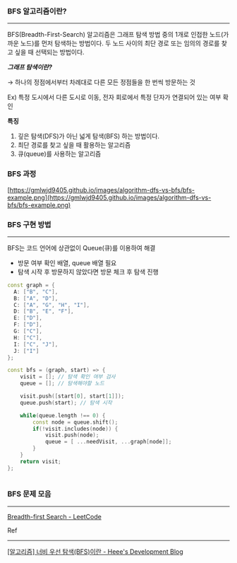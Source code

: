 ### BFS 알고리즘이란?

---

BFS(Breadth-First-Search) 알고리즘은 그래프 탐색 방법 중의 1개로 인접한 노드(가까운 노드)를 먼저 탐색하는 방법이다. 두 노드 사이의 최단 경로 또는 임의의 경로를 찾고 싶을 때 선택되는 방법이다.

***그래프 탐색이란?***

→ 하나의 정점에서부터 차례대로 다른 모든 정점들을 한 번씩 방문하는 것

Ex) 특정 도시에서 다른 도시로 이동, 전자 회로에서 특정 단자가 연결되어 있는 여부 확인

**특징**

1. 깊은 탐색(DFS)가 아닌 넓게 탐색(BFS) 하는 방법이다.
2. 최단 경로를 찾고 싶을 때 활용하는 알고리즘
3. 큐(queue)를 사용하는 알고리즘

### BFS 과정

[https://gmlwjd9405.github.io/images/algorithm-dfs-vs-bfs/bfs-example.png](https://gmlwjd9405.github.io/images/algorithm-dfs-vs-bfs/bfs-example.png)

### BFS 구현 방법

---

BFS는 코드 언어에 상관없이 Queue(큐)를 이용하여 해결

- 방문 여부 확인 배열, queue 배열 필요
- 탐색 시작 후 방문하지 않았다면 방문 체크 후 탐색 진행

```cpp
const graph = {
  A: ["B", "C"],
  B: ["A", "D"],
  C: ["A", "G", "H", "I"],
  D: ["B", "E", "F"],
  E: ["D"],
  F: ["D"],
  G: ["C"],
  H: ["C"],
  I: ["C", "J"],
  J: ["I"]
};

const bfs = (graph, start) => {
	visit = []; // 탐색 확인 여부 검사
	queue = []; // 탐색해야할 노드

	visit.push([start[0], start[1]]);
	queue.push(start); // 탐색 시작

	while(queue.length !== 0) {
		const node = queue.shift();
		if(!visit.includes(node)) {
			visit.push(node);
			queue = [ ...needVisit, ...graph[node]];
		}
	}
	return visit;
};
				
```

### BFS 문제 모음

---

[Breadth-first Search - LeetCode](https://leetcode.com/tag/breadth-first-search/)

Ref

---

[[알고리즘] 너비 우선 탐색(BFS)이란 - Heee's Development Blog](https://gmlwjd9405.github.io/2018/08/15/algorithm-bfs.html)